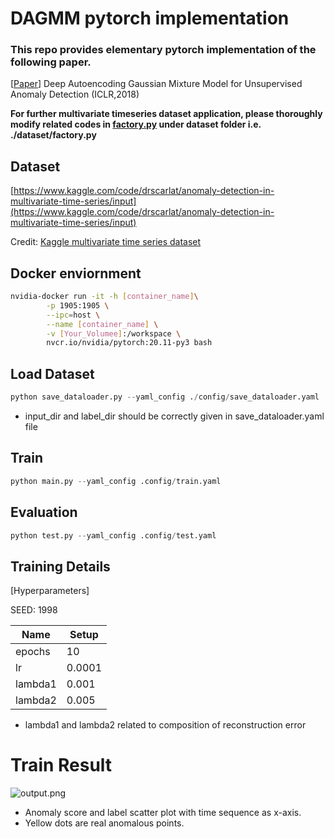 # DAGMM pytorch implementation

### This repo provides elementary pytorch implementation of the following paper.

[[Paper](https://bzong.github.io/doc/iclr18-dagmm.pdf)] Deep Autoencoding Gaussian Mixture Model for Unsupervised Anomaly Detection (ICLR,2018)

**For further multivariate timeseries dataset application, please thoroughly modify related codes in [factory.py](http://factory.py) under dataset folder i.e. ./dataset/factory.py**

## Dataset

[https://www.kaggle.com/code/drscarlat/anomaly-detection-in-multivariate-time-series/input](https://www.kaggle.com/code/drscarlat/anomaly-detection-in-multivariate-time-series/input)

Credit: [Kaggle multivariate time series dataset](https://www.kaggle.com/code/drscarlat/anomaly-detection-in-multivariate-time-series/input)

## Docker enviornment

```bash
nvidia-docker run -it -h [container_name]\
        -p 1905:1905 \
        --ipc=host \
        --name [container_name] \
        -v [Your_Volumee]:/workspace \
        nvcr.io/nvidia/pytorch:20.11-py3 bash
```

## Load Dataset

```python
python save_dataloader.py --yaml_config ./config/save_dataloader.yaml
```

- input_dir and label_dir should be correctly given in save_dataloader.yaml file

## Train

```python
python main.py --yaml_config .config/train.yaml
```

## Evaluation

```python
python test.py --yaml_config .config/test.yaml
```

## Training Details

[Hyperparameters]

SEED: 1998

| Name | Setup |
| --- | --- |
| epochs | 10 |
| lr | 0.0001 |
| lambda1 | 0.001 |
| lambda2 | 0.005 |
- lambda1 and lambda2 related to composition of reconstruction error

# Train Result

![output.png](DAGMM%20pytorch%20implementation%201f8c5440bb634245a71fe56c63a0e4a1/output.png)

- Anomaly score and label scatter plot with time sequence as x-axis.
- Yellow dots are real anomalous points.